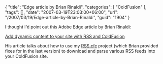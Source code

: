 {
	"title": "Edge article by Brian Rinaldi",
	"categories": [
		"ColdFusion"
	],
	"tags": [],
	"date": "2007-03-19T23:03:00+06:00",
	"url": "/2007/03/19/Edge-article-by-Brian-Rinaldi",
	"guid": "1904"
}

I thought I'd point out this Adobe Edge article by Brian Rinaldi:

<a href="http://www.adobe.com/newsletters/edge/march2007/articles/article6/index.html?trackingid=RUUK">Add dynamic content to your site with RSS
and ColdFusion</a>

His article talks about how to use my <a href="http://cfrss.riaforge.org/">RSS.cfc</a> project (which Brian provided fixes for in the last version) to download and parse various RSS feeds into your ColdFusion site.